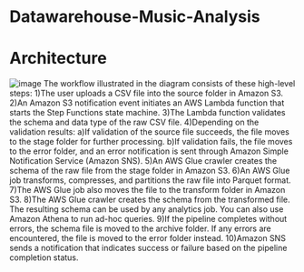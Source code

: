 # Datawarehouse-Music-Analysis
# Architecture
![image](https://user-images.githubusercontent.com/88726925/232324212-41fed1e5-1577-4221-b706-e744454f3e9c.png)
The workflow illustrated in the diagram consists of these high-level steps:
  1)The user uploads a CSV file into the source folder in Amazon S3.
  2)An Amazon S3 notification event initiates an AWS Lambda function that starts the Step Functions state machine.
  3)The Lambda function validates the schema and data type of the raw CSV file.
  4)Depending on the validation results:
      a)If validation of the source file succeeds, the file moves to the stage folder for further processing.
      b)If validation fails, the file moves to the error folder, and an error notification is sent through Amazon Simple Notification Service (Amazon SNS).
  5)An AWS Glue crawler creates the schema of the raw file from the stage folder in Amazon S3.
  6)An AWS Glue job transforms, compresses, and partitions the raw file into Parquet format.
  7)The AWS Glue job also moves the file to the transform folder in Amazon S3.
  8)The AWS Glue crawler creates the schema from the transformed file. The resulting schema can be used by any analytics job. You can also use Amazon Athena to run ad-hoc queries.
  9)If the pipeline completes without errors, the schema file is moved to the archive folder. If any errors are encountered, the file is moved to the error folder instead.
  10)Amazon SNS sends a notification that indicates success or failure based on the pipeline completion status.

